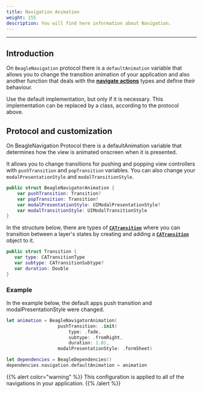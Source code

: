```yaml
---
title: Navigation Animation
weight: 155
description: You will find here information about Navigation.
---
```


---

## Introduction

On `BeagleNavigation` protocol there is a `defaultAnimation` variable that allows you to change the transition animation of your application and also another function that deals with the [**navigate actions**](/api/actions/navigate) types and define their behaviour.

Use the default implementation, but only if it is necessary. This implementation can be replaced by a class, according to the protocol above.

## Protocol and customization

On BeagleNavigation Protocol there is a defaultAnimation variable that determines how the view is animated onscreen when it is presented.

It allows you to change transitions for pushing and popping view controllers with `pushTransition` and `popTransition` variables. You can also change your `modalPresentationStyle` and `modalTransitionStyle`.

```swift
public struct BeagleNavigatorAnimation {
    var pushTransition: Transition?
    var popTransition: Transition?
    var modalPresentationStyle: UIModalPresentationStyle?
    var modalTransitionStyle: UIModalTransitionStyle
}
```

In the structure below, there are types of [**`CATransition`**](https://developer.apple.com/documentation/quartzcore/catransition) where you can transition between a layer's states by creating and adding a [**`CATransition`**](https://developer.apple.com/documentation/quartzcore/catransition) object to it.

```swift
public struct Transition {
   var type: CATransitionType
   var subtype: CATransitionSubtype?
   var duration: Double
}
```

### Example

In the example below, the default apps push transition and modalPresentationStyle were changed.

```swift
let animation = BeagleNavigatorAnimation(
                   pushTransition: .init(
                       type: .fade,
                       subtype: .fromRight,
                       duration: 1.0),
                   modalPresentationStyle: .formSheet)

let dependencies = BeagleDependencies()
dependencies.navigation.defaultAnimation = animation

```

{{% alert color="warning" %}}
This configuration is applied to all of the navigations in your application.
{{% /alert %}}
